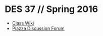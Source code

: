 # DES 37 // Spring 2016

- [Class Wiki](https://github.com/DES37/spring2016/wiki)
- [Piazza Discussion Forum](https://piazza.com/ucdavis/spring2016/des37/home)
